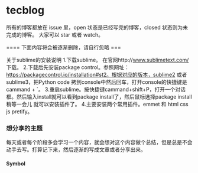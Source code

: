# tecblog

所有的博客都放在 issue 里，open 状态是已经写完的博客，closed 状态则为未完成的博客。
大家可以 star 或者 watch。

==== 下面内容将会被逐渐删除，请自行忽略 ===

关于sublime的安装说明
1.下载sublime。
  在官网http://www.sublimetext.com/ 下载。
2.下载后先安装package control。参照网址：https://packagecontrol.io/installation#st2。根据对应的版本，sublime2 或者sublime3，把Python code
拷到console中然后回车，打开console的快捷键是cammand + `。
3.重启sublime。按快捷键cammand+shift+P，打开一个对话框。然后输入install就可以看到package install了，然后鼠标选择package install稍等一会儿
就可以安装插件了。
4.主要安装两个常用插件。emmet 和 html css js pretify。

### 想分享的主题

每天或者每个阶段多会学习一个内容，就会想对这个内容做个总结，但是总是不会动手去写。打算记下来，然后逐渐的写成文章或者分享出来。

#### Symbol


